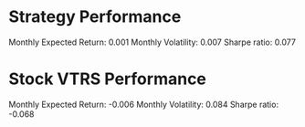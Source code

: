 # Strategy Performance
Monthly Expected Return: 0.001
Monthly Volatility: 0.007
Sharpe ratio: 0.077
# Stock VTRS Performance
Monthly Expected Return: -0.006
Monthly Volatility: 0.084
Sharpe ratio: -0.068
